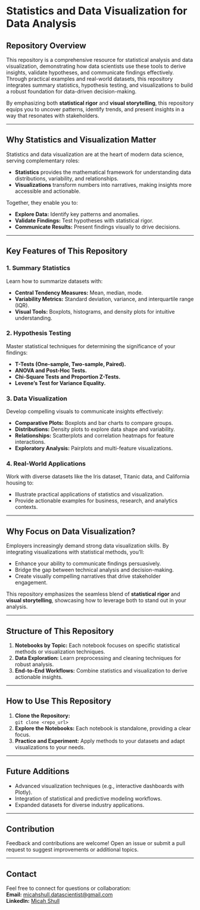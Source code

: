 # **Statistics and Data Visualization for Data Analysis**

## **Repository Overview**
This repository is a comprehensive resource for statistical analysis and data visualization, demonstrating how data scientists use these tools to derive insights, validate hypotheses, and communicate findings effectively. Through practical examples and real-world datasets, this repository integrates summary statistics, hypothesis testing, and visualizations to build a robust foundation for data-driven decision-making.

By emphasizing both **statistical rigor** and **visual storytelling**, this repository equips you to uncover patterns, identify trends, and present insights in a way that resonates with stakeholders.

---

## **Why Statistics and Visualization Matter**
Statistics and data visualization are at the heart of modern data science, serving complementary roles:
- **Statistics** provides the mathematical framework for understanding data distributions, variability, and relationships.
- **Visualizations** transform numbers into narratives, making insights more accessible and actionable.

Together, they enable you to:
- **Explore Data:** Identify key patterns and anomalies.
- **Validate Findings:** Test hypotheses with statistical rigor.
- **Communicate Results:** Present findings visually to drive decisions.

---

## **Key Features of This Repository**

### **1. Summary Statistics**
Learn how to summarize datasets with:
- **Central Tendency Measures:** Mean, median, mode.
- **Variability Metrics:** Standard deviation, variance, and interquartile range (IQR).
- **Visual Tools:** Boxplots, histograms, and density plots for intuitive understanding.

### **2. Hypothesis Testing**
Master statistical techniques for determining the significance of your findings:
- **T-Tests (One-sample, Two-sample, Paired).**
- **ANOVA and Post-Hoc Tests.**
- **Chi-Square Tests and Proportion Z-Tests.**
- **Levene’s Test for Variance Equality.**

### **3. Data Visualization**
Develop compelling visuals to communicate insights effectively:
- **Comparative Plots:** Boxplots and bar charts to compare groups.
- **Distributions:** Density plots to explore data shape and variability.
- **Relationships:** Scatterplots and correlation heatmaps for feature interactions.
- **Exploratory Analysis:** Pairplots and multi-feature visualizations.

### **4. Real-World Applications**
Work with diverse datasets like the Iris dataset, Titanic data, and California housing to:
- Illustrate practical applications of statistics and visualization.
- Provide actionable examples for business, research, and analytics contexts.

---

## **Why Focus on Data Visualization?**
Employers increasingly demand strong data visualization skills. By integrating visualizations with statistical methods, you’ll:
- Enhance your ability to communicate findings persuasively.
- Bridge the gap between technical analysis and decision-making.
- Create visually compelling narratives that drive stakeholder engagement.

This repository emphasizes the seamless blend of **statistical rigor** and **visual storytelling**, showcasing how to leverage both to stand out in your analysis.

---

## **Structure of This Repository**
1. **Notebooks by Topic:** Each notebook focuses on specific statistical methods or visualization techniques.
2. **Data Exploration:** Learn preprocessing and cleaning techniques for robust analysis.
3. **End-to-End Workflows:** Combine statistics and visualization to derive actionable insights.

---

## **How to Use This Repository**
1. **Clone the Repository:**  
   `git clone <repo_url>`
2. **Explore the Notebooks:** Each notebook is standalone, providing a clear focus.
3. **Practice and Experiment:** Apply methods to your datasets and adapt visualizations to your needs.

---

## **Future Additions**
- Advanced visualization techniques (e.g., interactive dashboards with Plotly).
- Integration of statistical and predictive modeling workflows.
- Expanded datasets for diverse industry applications.

---

## **Contribution**
Feedback and contributions are welcome! Open an issue or submit a pull request to suggest improvements or additional topics.

---

## **Contact**
Feel free to connect for questions or collaboration:  
**Email:** micahshull.datascientist@gmail.com  
**LinkedIn:** [Micah Shull](https://www.linkedin.com/in/micahshull/)

